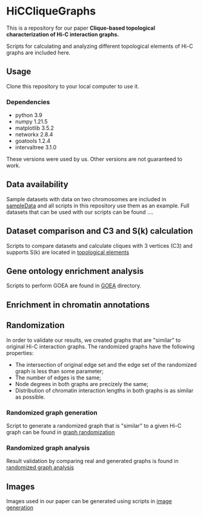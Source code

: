 # HiCCliqueGraphs
This is a repository for our paper **Clique-based topological characterization of Hi-C interaction graphs.**

Scripts for calculating and analyzing different topological elements of Hi-C graphs are included here.

## Usage
Clone this repository to your local computer to use it.

### Dependencies
- python 3.9
- numpy 1.21.5
- matplotlib 3.5.2
- networkx 2.8.4
- goatools 1.2.4
- intervaltree 3.1.0

These versions were used by us. Other versions are not guaranteed to work.

## Data availability
Sample datasets with data on two chromosomes are included in [sampleData](./sampleData) and all scripts in this repository use them as an example.
Full datasets that can be used with our scripts can be found ....

## Dataset comparison and C3 and S(k) calculation
Scripts to compare datasets and calculate cliques with 3 vertices (C3) and supports S(k) are located in [topological elements](./topologicalElements)


## Gene ontology enrichment analysis 
Scripts to perform GOEA are found in [GOEA](./GOEA) directory.

## Enrichment in chromatin annotations

## Randomization
In order to validate our results, we created graphs that are "similar" to original Hi-C interaction graphs. The randomized graphs have the following properties:
- The intersection of original edge set and the edge set of the randomized graph is less than some parameter;
- The number of edges is the same;
- Node degrees in both graphs are precizely the same;
- Distribution of chromatin interaction lengths in both graphs is as similar as possible. 

### Randomized graph generation
Script to generate a randomized graph that is "similar" to a given Hi-C graph can be found in [graph randomization](./randomization/randomizer)
### Randomized graph analysis
Result validation by comparing real and generated graphs is found in [randomized graph analysis](./randomization/analysis)

## Images
Images used in our paper can be generated using scripts in [image generation](./images)

